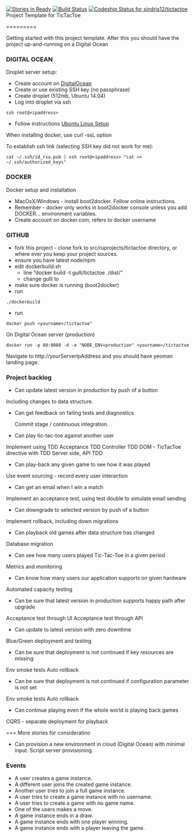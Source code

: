 [![Stories in Ready](https://badge.waffle.io/sindris12/tictactoe.png?label=ready&title=Ready)](https://waffle.io/sindris12/tictactoe)
[![Build Status](https://travis-ci.org/sindris12/tictactoe.svg?branch=master)](https://travis-ci.org/sindris12/tictactoe)
[ ![Codeship Status for sindris12/tictactoe](https://codeship.com/projects/0a676790-5951-0132-0c75-6e3b1978079c/status?branch=master)](https://codeship.com/projects/50241)
Project Template for TicTacToe

=========

Getting started with this project template. After this you should have the project up-and-running on a Digital Ocean

### DIGITAL OCEAN

Droplet server setup:

* Create account on [DigitalOcean](http://digitalocean.com)
* Create or use existing SSH key (no passphrase)
* Create droplet (512mb, Ubuntu 14.04)
* Log into droplet via ssh
``` 
ssh root@<ipaddress>
``` 

* Follow instructions
  [Ubuntu Linux Setup](http://docs.docker.com/installation/ubuntulinux/)

When installing docker, use curl -ssL option

To establish ssh link (selecting SSH key did not work for me):

``` 
cat ~/.ssh/id_rsa.pub | ssh root@<ipaddress> "cat >> ~/.ssh/authorized_keys"
``` 


### DOCKER

Docker setup and installation

* MacOsX/Windows - install boot2docker. Follow online instructions.
* Remember - docker only works in boot2docker console unless you add DOCKER… environment variables.
* Create account on docker.com, <yourname> refers to docker username


### GITHUB

* fork this project - clone fork to src/ruprojects/tictactoe directory, or where ever you keep your project sources.
* ensure you have latest node/npm
* edit dockerbuild.sh
  * line “docker build -t gulli/tictactoe ./dist/“
  * change gulli to <yourname>
* make sure docker is running (boot2docker)
* run 
``` 
./dockerbuild
``` 
* run 
``` 
docker push <yourname>/tictactoe"
``` 

On Digital Ocean server (production)

``` 
docker run -p 80:8080 -d -e "NODE_ENV=production" <yourname>/tictactoe
``` 

Navigate to http://yourServerIpAddress  and you should have yeoman landing page.


### Project backlog

*	Can update latest version in production by push of a button
  
  Including changes to data structure.

* Can get feedback on failing tests and diagnostics

  Commit stage / continuous integration.

*	Can play tic-tac-toe against another user

 Implement using TDD
 Acceptance TDD
 Controller TDD
 DOM - TicTacToe directive with TDD
 Server side, API TDD

*	Can play-back any given game to see how it was played

 Use event sourcing - record every user interaction

*	Can get an email when I win a match

 Implement an acceptance test, using test double to simulate email sending

*	Can downgrade to selected version by push of a button

 Implement rollback, including down migrations

*	Can playback old games after data structure has changed

 Database migration

*	Can see how many users played Tic-Tac-Toe in a given period

 Metrics and monitoring

*	Can know how many users our application supports on given hardware

 Automated capacity testing

*	Can be sure that latest version in production supports happy path after upgrade

 Acceptance test through UI
 Acceptance test through API

*	Can update to latest version with zero downtime

  Blue/Green deployment and testing

*	Can be sure that deployment is not continued if key resources are missing

  Env smoke tests
  Auto rollback

*	Can be sure that deployment is not continued if configuration parameter is not set

  Env smoke tests
  Auto rollback

*	Can continue playing even if the whole world is playing back games

  CQRS - separate deployment for playback
  
  
=== 
More stories for consideratino
  
* Can provision a new environment in cloud (Digital Ocean) with minimal input.
  Script server provisioning.

### Events

* A user creates a game instance. 
* A different user joins the created game instance.
* Another user tries to join a full game instance.
* A user tries to create a game instance with no username.
* A user tries to create a game with no game name.
* One of the users makes a move.
* A game instance ends in a draw.
* A game instance ends with one player winning.
* A game instance ends with a player leaving the game.
